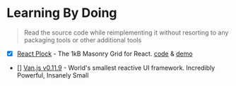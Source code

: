 # Learning By Doing

> Read the source code while reimplementing it without resorting to any packaging tools or other additional tools

- [x] [React Plock](https://github.com/askides/react-plock/tree/main) - The 1kB Masonry Grid for React. [code](./masonry-layouts/README.md) & [demo](./masonry-layouts/index.html)
- [] [Van.js v0.11.9](https://github.com/vanjs-org/van/blob/0.11.9/src/van.js) - World's smallest reactive UI framework. Incredibly Powerful, Insanely Small
